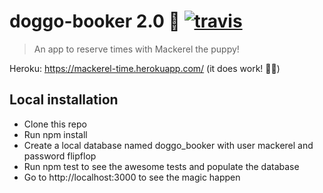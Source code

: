 # doggo-booker 2.0 :dog: [![travis](https://travis-ci.com/SleepySheepy172/doggo-booker.svg?branch=master)](https://travis-ci.org/SleepySheppy172/doggo-booker)
> An app to reserve times with Mackerel the puppy!

Heroku: https://mackerel-time.herokuapp.com/ (it does work! 🤞🏼)

## Local installation

* Clone this repo
* Run npm install
* Create a local database named doggo_booker with user mackerel and password flipflop
* Run npm test to see the awesome tests and populate the database
* Go to http://localhost:3000 to see the magic happen
